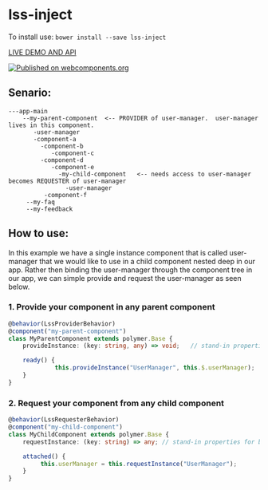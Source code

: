 # lss-inject

To install use: `bower install --save lss-inject`

[ LIVE DEMO AND API ](https://www.webcomponents.org/element/LssPolymerElements/lss-inject)

[![Published on webcomponents.org](https://img.shields.io/badge/webcomponents.org-published-blue.svg)](https://www.webcomponents.org/element/LssPolymerElements/lss-inject)


## Senario:

```
---app-main
    --my-parent-component  <-- PROVIDER of user-manager.  user-manager lives in this component.
       -user-manager
       -component-a      
         -component-b
            -component-c
         -component-d
            -component-e
              -my-child-component   <-- needs access to user-manager becomes REQUESTER of user-manager
                -user-manager  
          -component-f
     --my-faq
     --my-feedback
```
       
## How to use:

In this example we have a single instance component that is called user-manager that we would like to use in a child component nested deep in our app.  Rather then binding the user-manager through the component tree in our app, we can simple provide and request the user-manager as seen below. 
       
### 1. Provide your component in any parent component
```typescript
@behavior(LssProviderBehavior)
@component("my-parent-component")
class MyParentComponent extends polymer.Base {
    provideInstance: (key: string, any) => void;   // stand-in properties for behavior mixins 

    ready() {
             this.provideInstance("UserManager", this.$.userManager);
    }
}
```


### 2. Request your component from any child component
```typescript
@behavior(LssRequesterBehavior)
@component("my-child-component")
class MyChildComponent extends polymer.Base {
    requestInstance: (key: string) => any; // stand-in properties for behavior mixins 

    attached() {
         this.userManager = this.requestInstance("UserManager");
    }
}
```
